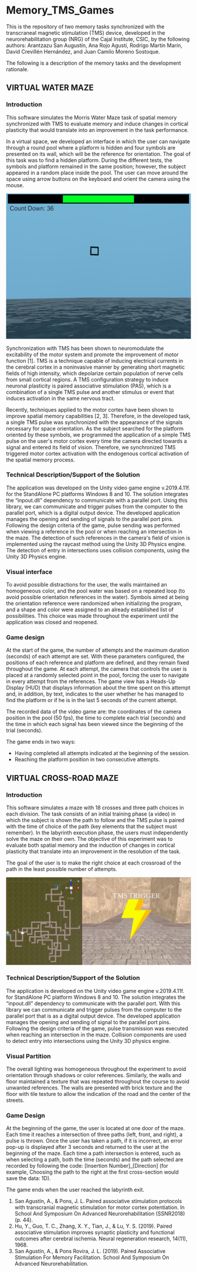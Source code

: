 # Memory_TMS_Games

This is the repository of two memory tasks synchronized with the transcraneal magnetic stimulation (TMS) device, developed in the neurorehabilitation group (NRG) of the Cajal Institute, CSIC, by the following authors: Arantzazu San Augustín, Ana Rojo Agustí, Rodrigo Martín Marín, David Crevillén Hernández, and Juan Camilo Moreno Sostoque.

The following is a description of the memory tasks and the development rationale.

## VIRTUAL WATER MAZE

### Introduction

This software simulates the Morris Water Maze task of spatial memory synchronized with TMS to evaluate memory and induce changes in cortical plasticity that would translate into an improvement in the task performance.

In a virtual space, we developed an interface in which the user can navigate through a round pool where a platform is hidden and four symbols are presented on its wall, which will be the reference for orientation. The goal of this task was to find a hidden platform. During the different tests, the symbols and platform remained in the same position; however, the subject appeared in a random place inside the pool. The user can move around the space using arrow buttons on the keyboard and orient the camera using the mouse. 

![image](https://github.com/ArantzazuSanAgustin/Memory_TMS_Games/blob/main/Morris%20water%20maze%20picture.png)

Synchronization with TMS has been shown to neuromodulate the excitability of the motor system and promote the improvement of motor function [1]. TMS is a technique capable of inducing electrical currents in the cerebral cortex in a noninvasive manner by generating short magnetic fields of high intensity, which depolarize certain population of nerve cells from small cortical regions. A TMS configuration strategy to induce neuronal plasticity is paired associative stimulation (PAS), which is a combination of a single TMS pulse and another stimulus or event that induces activation in the same nervous tract.

Recently, techniques applied to the motor cortex have been shown to improve spatial memory capabilities [2, 3]. Therefore, in the developed task, a single TMS pulse was synchronized with the appearance of the signals necessary for space orientation. As the subject searched for the platform oriented by these symbols, we programmed the application of a simple TMS pulse on the user's motor cortex every time the camera directed towards a signal and entered its field of vision. Therefore, we synchronized TMS triggered motor cortex activation with the endogenous cortical activation of the spatial memory process.

### Technical Description/Support of the Solution 

The application was developed on the Unity video game engine v.2019.4.11f. for the StandAlone PC platforms Windows 8 and 10. The solution integrates the “inpout.dll” dependency to communicate with a parallel port. Using this library, we can communicate and trigger pulses from the computer to the parallel port, which is a digital output device. The developed application manages the opening and sending of signals to the parallel port pins. Following the design criteria of the game, pulse sending was performed when viewing a reference in the pool or when reaching an intersection in the maze. The detection of such references in the camera's field of vision is implemented using the raycast method using the Unity 3D Physics engine. The detection of entry in intersections uses collision components, using the Unity 3D Physics engine.

### Visual interface

To avoid possible distractions for the user, the walls maintained an homogeneous color, and the pool water was based on a repeated loop (to avoid possible orientation references in the water). Symbols aimed at being the orientation reference were randomized when initializing the program, and a shape and color were assigned to an already established list of possibilities. This choice was made throughout the experiment until the application was closed and reopened.

### Game design 

At the start of the game, the number of attempts and the maximum duration (seconds) of each attempt are set. With these parameters configured, the positions of each reference and platform are defined, and they remain fixed throughout the game. At each attempt, the camera that controls the user is placed at a randomly selected point in the pool, forcing the user to navigate in every attempt from the references. The game view has a Heads-Up Display (HUD) that displays information about the time spent on this attempt and, in addition, by text, indicates to the user whether he has managed to find the platform or if he is in the last 5 seconds of the current attempt.

The recorded data of the video game are: the coordinates of the camera position in the pool (50 fps), the time to complete each trial (seconds) and the time in which each signal has been viewed since the beginning of the trial (seconds).

The game ends in two ways: 
- Having completed all attempts indicated at the beginning of the session. 
- Reaching the platform position in two consecutive attempts.


## VIRTUAL CROSS-ROAD MAZE

### Introduction

This software simulates a maze with 18 crosses and three path choices in each division. The task consists of an initial training phase (a video) in which the subject is shown the path to follow and the TMS pulse is paired with the time of choice of the path (key elements that the subject must remember). In the labyrinth execution phase, the users must independently solve the maze on their own. The objective of this experiment was to evaluate both spatial memory and the induction of changes in cortical plasticity that translate into an improvement in the resolution of the task.

The goal of the user is to make the right choice at each crossroad of the path in the least possible number of attempts.

![image](https://github.com/ArantzazuSanAgustin/Memory_TMS_Games/blob/main/Cross%20road%20maze%20picture.png)


### Technical Description/Support of the Solution

The application is developed on the Unity video game engine v.2019.4.11f. for StandAlone PC platform Windows 8 and 10. The solution integrates the “inpout.dll” dependency to communicate with the parallel port. With this library we can communicate and trigger pulses from the computer to the parallel port that is as a digital output device. The developed application manages the opening and sending of signal to the parallel port pins. Following the design criteria of the game, pulse transmission was executed when reaching an intersection in the maze. Collision components are used to detect entry into intersections using the Unity 3D physics engine.

### Visual Partition

The overall lighting was homogeneous throughout the experiment to avoid orientation through shadows or color references. Similarly, the walls and floor maintained a texture that was repeated throughout the course to avoid unwanted references. The walls are presented with brick texture and the floor with tile texture to allow the indication of the road and the center of the streets.

### Game Design 

At the beginning of the game, the user is located at one door of the maze. Each time it reaches a intersection of three paths (left, front, and right), a pulse is thrown. Once the user has taken a path, if it is incorrect, an error pop-up is displayed after 3 seconds and returned to the user at the beginning of the maze.  Each time a path intersection is entered, such as when selecting a path, both the time (seconds) and the path selected are recorded by following the code: [Insertion Number]_[Direction] (for example, Choosing the path to the right at the first cross-section would save the data: 1D). 

The game ends when the user reached the labyrinth exit.


1.	San Agustín, A., & Pons, J. L. Paired associative stimulation protocols with transcranial magnetic stimulation for motor cortex potentiation. In School And Symposium On Advanced Neurorehabilitation (SSNR2018) (p. 44).
2.	Hu, Y., Guo, T. C., Zhang, X. Y., Tian, J., & Lu, Y. S. (2019). Paired associative stimulation improves synaptic plasticity and functional outcomes after cerebral ischemia. Neural regeneration research, 14(11), 1968.
3.	San Agustín, A., & Pons Rovira, J. L. (2019). Paired Associative Stimulation For Memory Facilitation. School And Symposium On Advanced Neurorehabilitation.


